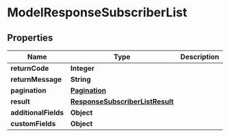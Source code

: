 

# ModelResponseSubscriberList

## Properties

Name | Type | Description | Notes
------------ | ------------- | ------------- | -------------
**returnCode** | **Integer** |  |  [optional]
**returnMessage** | **String** |  |  [optional]
**pagination** | [**Pagination**](Pagination.md) |  |  [optional]
**result** | [**ResponseSubscriberListResult**](ResponseSubscriberListResult.md) |  |  [optional]
**additionalFields** | **Object** |  |  [optional]
**customFields** | **Object** |  |  [optional]




